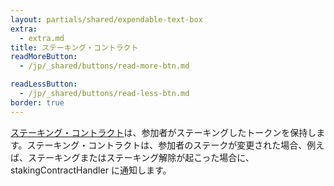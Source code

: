 ```yaml
---
layout: partials/shared/expendable-text-box
extra:
  - extra.md
title: ステーキング・コントラクト
readMoreButton:
  - /jp/_shared/buttons/read-more-btn.md

readLessButton:
  - /jp/_shared/buttons/read-less-btn.md
border: true
---
```


[ステーキング・コントラクト](https://etherscan.io/address/0x01d59af68e2dcb44e04c50e05f62e7043f2656c3#readContract)は、参加者がステーキングしたトークンを保持します。ステーキング・コントラクトは、参加者のステークが変更された場合、例えば、ステーキングまたはステーキング解除が起こった場合に、stakingContractHandler に通知します。

